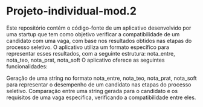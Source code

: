# Projeto-individual-mod.2
Este repositório contém o código-fonte de um aplicativo desenvolvido por uma startup que tem como objetivo verificar
a compatibilidade de um candidato com uma vaga, com base nos resultados obtidos nas etapas do processo seletivo.
O aplicativo utiliza um formato específico para representar esses resultados, com a seguinte estrutura: nota_entre, nota_teo, nota_prat, nota_soft
O aplicativo oferece as seguintes funcionalidades:

Geração de uma string no formato nota_entre, nota_teo, nota_prat, nota_soft para representar o desempenho de um candidato nas etapas do processo seletivo.
Comparação entre uma string gerada para o candidato e os requisitos de uma vaga específica, verificando a compatibilidade entre eles.

